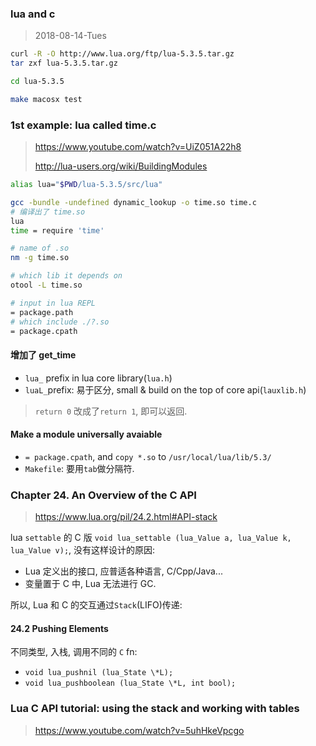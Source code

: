 ### lua and c

> 2018-08-14-Tues

```sh
curl -R -O http://www.lua.org/ftp/lua-5.3.5.tar.gz
tar zxf lua-5.3.5.tar.gz

cd lua-5.3.5

make macosx test
```

### 1st example: lua called time.c

> https://www.youtube.com/watch?v=UiZ051A22h8
>
> http://lua-users.org/wiki/BuildingModules

```sh
alias lua="$PWD/lua-5.3.5/src/lua"

gcc -bundle -undefined dynamic_lookup -o time.so time.c
# 编译出了 time.so
lua
time = require 'time'
```

```sh
# name of .so
nm -g time.so

# which lib it depends on
otool -L time.so

# input in lua REPL
= package.path
# which include ./?.so
= package.cpath
```

#### 增加了 get_time

- `lua_` prefix in lua core library(`lua.h`)
- `luaL_`prefix: 易于区分, small & build on the top of core api(`lauxlib.h`)

> `return 0` 改成了`return 1`, 即可以返回.

#### Make a module universally avaiable

- `= package.cpath`, and `copy *.so` to `/usr/local/lua/lib/5.3/`
- `Makefile`: 要用`tab`做分隔符.

### Chapter 24. An Overview of the C API

> https://www.lua.org/pil/24.2.html#API-stack

lua `settable` 的 C 版 `void lua_settable (lua_Value a, lua_Value k, lua_Value v);`, 没有这样设计的原因:

- Lua 定义出的接口, 应普适各种语言, C/Cpp/Java...
- 变量置于 C 中, Lua 无法进行 GC.

所以, Lua 和 C 的交互通过`Stack`(LIFO)传递:

#### 24.2 Pushing Elements

不同类型, 入栈, 调用不同的 `C` fn:

- `void lua_pushnil (lua_State \*L);`
- `void lua_pushboolean (lua_State \*L, int bool);`

### Lua C API tutorial: using the stack and working with tables

> https://www.youtube.com/watch?v=5uhHkeVpcgo
